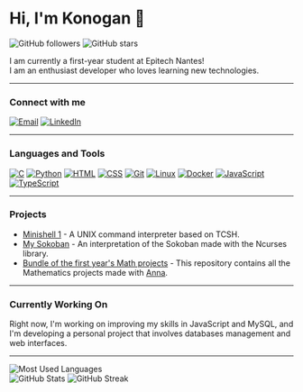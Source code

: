 # Hi, I'm Konogan 👋

![GitHub followers](https://img.shields.io/github/followers/konogannn)
![GitHub stars](https://img.shields.io/github/stars/konogannn)

I am currently a first-year student at Epitech Nantes!  
I am an enthusiast developer who loves learning new technologies.

---

### Connect with me

[![Email](https://img.shields.io/badge/Gmail-D14836?style=for-the-badge&logo=gmail&logoColor=white)](mailto:konogan.pineau@gmail.com)
[![LinkedIn](https://img.shields.io/badge/LinkedIn-0077B5?style=for-the-badge&logo=linkedin&logoColor=white)](https://linkedin.com/in/konogan-pineau-9b0a912ab)

---

### Languages and Tools

[![C](https://img.shields.io/badge/C-00599C?style=for-the-badge&logo=c&logoColor=white)](https://www.cprogramming.com)
[![Python](https://img.shields.io/badge/Python-FFD43B?style=for-the-badge&logo=python&logoColor=blue)](https://python.org)
[![HTML](https://img.shields.io/badge/HTML5-E34F26?style=for-the-badge&logo=html5&logoColor=white)](https://w3.org/html)
[![CSS](https://img.shields.io/badge/CSS3-1572B6?style=for-the-badge&logo=css3&logoColor=white)](https://w3schools.com/css)
[![Git](https://img.shields.io/badge/Git-E44C30?style=for-the-badge&logo=git&logoColor=white)](https://git-scm.com)
[![Linux](https://img.shields.io/badge/Linux-FCC624?style=for-the-badge&logo=linux&logoColor=black)](https://linux.org)
[![Docker](https://img.shields.io/badge/Docker-2CA5E0?style=for-the-badge&logo=docker&logoColor=white)](https://docker.com)
[![JavaScript](https://img.shields.io/badge/JavaScript-323330?style=for-the-badge&logo=javascript&logoColor=F7DF1E)](https://developer.mozilla.org/en-US/docs/Web/JavaScript)
[![TypeScript](https://img.shields.io/badge/TypeScript-007ACC?style=for-the-badge&logo=typescript&logoColor=white)](https://typescriptlang.org/)

---

### Projects

- [Minishell 1](https://github.com/konogannn/minishell1) - A UNIX command interpreter based on TCSH.
- [My Sokoban](https://github.com/konogannn/my_sokoban) - An interpretation of the Sokoban made with the Ncurses library.
- [Bundle of the first year's Math projects](https://github.com/konogannn/tek1-math-bundle) - This repository contains all the Mathematics projects made with [Anna](https://github.com/ann7415).

---

### Currently Working On

Right now, I'm working on improving my skills in JavaScript and MySQL, and I'm developing a personal project that involves databases management and web interfaces.

---
![Most Used Languages](https://github-readme-stats.vercel.app/api/top-langs/?username=konogannn&theme=dark)  
![GitHub Stats](https://github-readme-stats.vercel.app/api?username=konogannn&show_icons=true&theme=dark)
![GitHub Streak](https://github-readme-streak-stats.herokuapp.com/?user=konogannn&theme=dark)

